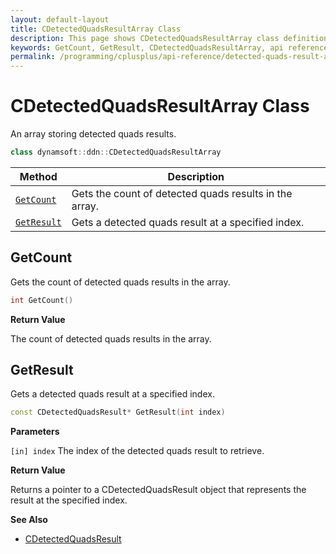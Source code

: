 ```yaml
---
layout: default-layout
title: CDetectedQuadsResultArray Class
description: This page shows CDetectedQuadsResultArray class definition of Dynamsoft Document Normalizer SDK C++ Edition.
keywords: GetCount, GetResult, CDetectedQuadsResultArray, api reference
permalink: /programming/cplusplus/api-reference/detected-quads-result-array.html
---
```


# CDetectedQuadsResultArray Class

An array storing detected quads results.

```cpp
class dynamsoft::ddn::CDetectedQuadsResultArray
```

| Method | Description |
|--------|-------------|
| [`GetCount`](#getcount) | Gets the count of detected quads results in the array.|
| [`GetResult`](#getresult) | Gets a detected quads result at a specified index.|

## GetCount

Gets the count of detected quads results in the array.

```cpp
int GetCount() 
```

**Return Value**

The count of detected quads results in the array.

## GetResult

Gets a detected quads result at a specified index.

```cpp
const CDetectedQuadsResult* GetResult(int index) 
```

**Parameters**

`[in] index` The index of the detected quads result to retrieve.

**Return Value**

Returns a pointer to a CDetectedQuadsResult object that represents the result at the specified index.

**See Also**

* [CDetectedQuadsResult](detected-quads-result.md)
